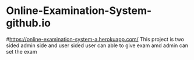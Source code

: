 # Online-Examination-System-github.io
#https://online-examination-system-a.herokuapp.com/
This project is two sided admin side and user sided user can able to give exam amd admin can set the exam
